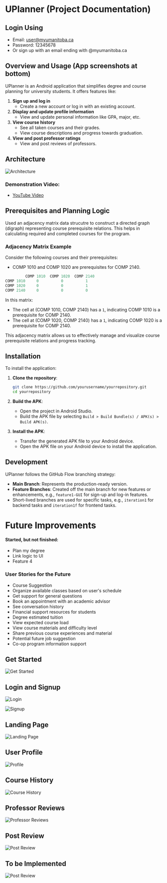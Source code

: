 # UPlanner (Project Documentation)

## Login Using
- Email: user@myumanitoba.ca
- Password: 12345678
- Or sign up with an email ending with @myumanitoba.ca

## Overview and Usage (App screenshots at bottom)
UPlanner is an Android application that simplifies degree and course planning for university students. It offers features like:
1. **Sign up and log in**
   - Create a new account or log in with an existing account.
2. **Display and update profile information**
   - View and update personal information like GPA, major, etc.
3. **View course history**
   - See all taken courses and their grades.
   - View course descriptions and progress towards graduation.
4. **View and post professor ratings**
   - View and post reviews of professors.

## Architecture
![Architecture](bbh-g4-a01-UPlanner/readme_content/arch.png)

### Demonstration Video:
- [YouTube Video](https://www.youtube.com/watch?v=8TsD6c_cBf8)

## Prerequisites and Planning Logic 
Used an adjacency matrix data strucutre to construct a directed graph (digraph) representing course prerequisite relations. This helps in calculating required and completed courses for the program.

### Adjacency Matrix Example

Consider the following courses and their prerequisites:
- COMP 1010 and COMP 1020 are prerequisites for COMP 2140.

```python
         COMP 1010  COMP 1020  COMP 2140
COMP 1010     0          0          1
COMP 1020     0          0          1
COMP 2140     0          0          0
```

In this matrix:
- The cell at (COMP 1010, COMP 2140) has a `1`, indicating COMP 1010 is a prerequisite for COMP 2140.
- The cell at (COMP 1020, COMP 2140) has a `1`, indicating COMP 1020 is a prerequisite for COMP 2140.

This adjacency matrix allows us to effectively manage and visualize course prerequisite relations and progress tracking.
   
## Installation

To install the application:

1. **Clone the repository**:
   ```bash
   git clone https://github.com/yourusername/yourrepository.git
   cd yourrepository
   ```

2. **Build the APK**:
   - Open the project in Android Studio.
   - Build the APK file by selecting `Build > Build Bundle(s) / APK(s) > Build APK(s)`.

3. **Install the APK**:
   - Transfer the generated APK file to your Android device.
   - Open the APK file on your Android device to install the application.


## Development
UPlanner follows the GitHub Flow branching strategy:
- **Main Branch**: Represents the production-ready version.
- **Feature Branches**: Created off the main branch for new features or enhancements, e.g., `feature1-GUI` for sign-up and log-in features.
- Short-lived branches are used for specific tasks, e.g., `iteration1` for backend tasks and `iteration1f` for frontend tasks.

# Future Improvements

#### Started, but not finished:
- Plan my degree
- Link logic to UI
- Feature 4

### User Stories for the Future
- Course Suggestion
- Organize available classes based on user's schedule
- Get support for general questions
- Book an appointment with an academic advisor
- See conversation history
- Financial support resources for students
- Degree estimated tuition
- View expected course load
- View course materials and difficulty level
- Share previous course experiences and material
- Potential future job suggestion
- Co-op program information support


## Get Started
![Get Started](bbh-g4-a01-UPlanner/readme_content/ss1.png)

## Login and Signup
![Login](bbh-g4-a01-UPlanner/readme_content/ss1.0.png)

![Signup](bbh-g4-a01-UPlanner/readme_content/ss1.1.png)

## Landing Page
![Landing Page](bbh-g4-a01-UPlanner/readme_content/ss2.png)

## User Profile
![Profile](bbh-g4-a01-UPlanner/readme_content/ss3.png)

## Course History
![Course History](bbh-g4-a01-UPlanner/readme_content/ss4.png)

## Professor Reviews
![Professor Reviews](bbh-g4-a01-UPlanner/readme_content/ss5.png)

## Post Review
![Post Review](bbh-g4-a01-UPlanner/readme_content/ss6.png)

## To be Implemented
![Post Review](bbh-g4-a01-UPlanner/readme_content/ss7.png)
